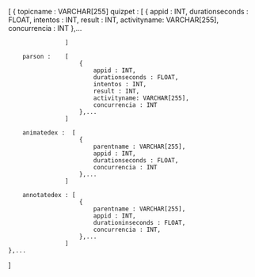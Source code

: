 [
    {
        topicname :   VARCHAR[255]
        quizpet :   [
                        { 
                            appid : INT,
                            durationseconds : FLOAT,
                            intentos : INT,
                            result : INT,
                            activityname: VARCHAR[255],
                            concurrencia : INT
                        },...
                        
                    ]
                    
        parson :    [
                        { 
                            appid : INT,
                            durationseconds : FLOAT,
                            intentos : INT,
                            result : INT,
                            activityname: VARCHAR[255],
                            concurrencia : INT
                        },...
                    ]
                    
        animatedex :  [
                        {
                            parentname : VARCHAR[255],
                            appid : INT,
                            durationseconds : FLOAT, 
                            concurrencia : INT
                        },...
                    ]
                    
        annotatedex : [
                        {
                            parentname : VARCHAR[255],
                            appid : INT,
                            durationinseconds : FLOAT, 
                            concurrencia : INT,
                        },...
                    ]
    },...
]
